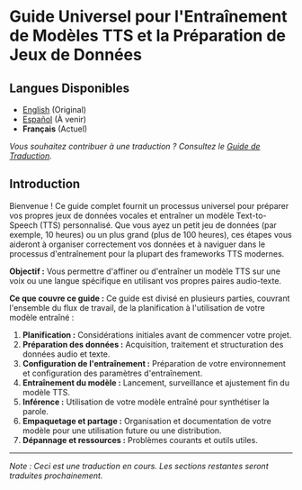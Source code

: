 # Guide Universel pour l'Entraînement de Modèles TTS et la Préparation de Jeux de Données

## Langues Disponibles

- [English](../../README.md) (Original)
- [Español](../es/README.md) (À venir)
- **Français** (Actuel)

*Vous souhaitez contribuer à une traduction ? Consultez le [Guide de Traduction](../../README.md#translation-guide).*

## Introduction

Bienvenue ! Ce guide complet fournit un processus universel pour préparer vos propres jeux de données vocales et entraîner un modèle Text-to-Speech (TTS) personnalisé. Que vous ayez un petit jeu de données (par exemple, 10 heures) ou un plus grand (plus de 100 heures), ces étapes vous aideront à organiser correctement vos données et à naviguer dans le processus d'entraînement pour la plupart des frameworks TTS modernes.

**Objectif :** Vous permettre d'affiner ou d'entraîner un modèle TTS sur une voix ou une langue spécifique en utilisant vos propres paires audio-texte.

**Ce que couvre ce guide :**
Ce guide est divisé en plusieurs parties, couvrant l'ensemble du flux de travail, de la planification à l'utilisation de votre modèle entraîné :

1.  **Planification :** Considérations initiales avant de commencer votre projet.
2.  **Préparation des données :** Acquisition, traitement et structuration des données audio et texte.
3.  **Configuration de l'entraînement :** Préparation de votre environnement et configuration des paramètres d'entraînement.
4.  **Entraînement du modèle :** Lancement, surveillance et ajustement fin du modèle TTS.
5.  **Inférence :** Utilisation de votre modèle entraîné pour synthétiser la parole.
6.  **Empaquetage et partage :** Organisation et documentation de votre modèle pour une utilisation future ou une distribution.
7.  **Dépannage et ressources :** Problèmes courants et outils utiles.

---

*Note : Ceci est une traduction en cours. Les sections restantes seront traduites prochainement.*